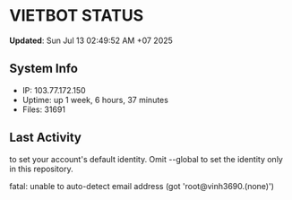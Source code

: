 # VIETBOT STATUS
**Updated**: Sun Jul 13 02:49:52 AM +07 2025

## System Info
- IP: 103.77.172.150
- Uptime: up 1 week, 6 hours, 37 minutes
- Files: 31691

## Last Activity

to set your account's default identity.
Omit --global to set the identity only in this repository.

fatal: unable to auto-detect email address (got 'root@vinh3690.(none)')

